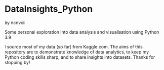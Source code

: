 # DataInsights_Python
by ncnvcii

Some personal exploration into data analysis and visualisation using Python 3.9

I source most of my data (so far) from Kaggle.com. The aims of this repository are to demonstrate knowledge of data analytics, to 
keep my Python coding skills sharp, and to share insights into datasets. Thanks for stopping by!
